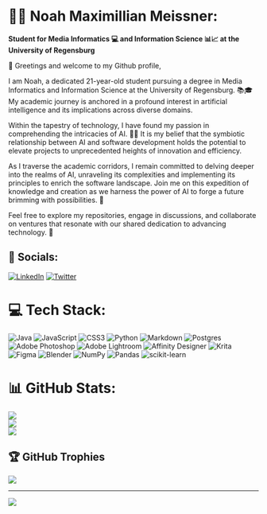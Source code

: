 # 🙋🏻 Noah Maximillian Meissner:
**Student for Media Informatics 💻 and Information Science 📊📈 at the University of Regensburg**

👋 Greetings and welcome to my Github profile,

I am Noah, a dedicated 21-year-old student pursuing a degree in Media Informatics and Information Science at the University of Regensburg. 📚🎓 My academic journey is anchored in a profound interest in artificial intelligence and its implications across diverse domains.

Within the tapestry of technology, I have found my passion in comprehending the intricacies of AI. 🤖💡 It is my belief that the symbiotic relationship between AI and software development holds the potential to elevate projects to unprecedented heights of innovation and efficiency.

As I traverse the academic corridors, I remain committed to delving deeper into the realms of AI, unraveling its complexities and implementing its principles to enrich the software landscape. Join me on this expedition of knowledge and creation as we harness the power of AI to forge a future brimming with possibilities. 🌟

Feel free to explore my repositories, engage in discussions, and collaborate on ventures that resonate with our shared dedication to advancing technology. 🚀


## 📱 Socials:
[![LinkedIn](https://img.shields.io/badge/LinkedIn-%230077B5.svg?logo=linkedin&logoColor=white)](https://www.linkedin.com/in/noah-mei%C3%9Fner-7391a2245/) [![Twitter](https://img.shields.io/badge/Twitter-%231DA1F2.svg?logo=Twitter&logoColor=white)](https://twitter.com/NoahMeissner_) 

# 💻 Tech Stack:
![Java](https://img.shields.io/badge/java-%23ED8B00.svg?style=for-the-badge&logo=java&logoColor=white) ![JavaScript](https://img.shields.io/badge/javascript-%23323330.svg?style=for-the-badge&logo=javascript&logoColor=%23F7DF1E) ![CSS3](https://img.shields.io/badge/css3-%231572B6.svg?style=for-the-badge&logo=css3&logoColor=white) ![Python](https://img.shields.io/badge/python-3670A0?style=for-the-badge&logo=python&logoColor=ffdd54) ![Markdown](https://img.shields.io/badge/markdown-%23000000.svg?style=for-the-badge&logo=markdown&logoColor=white) ![Postgres](https://img.shields.io/badge/postgres-%23316192.svg?style=for-the-badge&logo=postgresql&logoColor=white) ![Adobe Photoshop](https://img.shields.io/badge/adobephotoshop-%2331A8FF.svg?style=for-the-badge&logo=adobephotoshop&logoColor=white) ![Adobe Lightroom](https://img.shields.io/badge/Adobe%20Lightroom-31A8FF.svg?style=for-the-badge&logo=Adobe%20Lightroom&logoColor=white) ![Affinity Designer](https://img.shields.io/badge/affinitydesginer-%231B72BE.svg?style=for-the-badge&logo=affinity-designer&logoColor=white) ![Krita](https://img.shields.io/badge/Krita-203759?style=for-the-badge&logo=krita&logoColor=EEF37B) 	![Figma](https://img.shields.io/badge/figma-%23F24E1E.svg?style=for-the-badge&logo=figma&logoColor=white) ![Blender](https://img.shields.io/badge/blender-%23F5792A.svg?style=for-the-badge&logo=blender&logoColor=white) ![NumPy](https://img.shields.io/badge/numpy-%23013243.svg?style=for-the-badge&logo=numpy&logoColor=white) ![Pandas](https://img.shields.io/badge/pandas-%23150458.svg?style=for-the-badge&logo=pandas&logoColor=white) ![scikit-learn](https://img.shields.io/badge/scikit--learn-%23F7931E.svg?style=for-the-badge&logo=scikit-learn&logoColor=white)
# 📊 GitHub Stats:
![](https://github-readme-stats.vercel.app/api?username=NoahMeissner&theme=react&hide_border=false&include_all_commits=true&count_private=true)<br/>
![](https://github-readme-streak-stats.herokuapp.com/?user=NoahMeissner&theme=react&hide_border=false)<br/>
![](https://github-readme-stats.vercel.app/api/top-langs/?username=NoahMeissner&theme=react&hide_border=false&include_all_commits=true&count_private=true&layout=compact)

## 🏆 GitHub Trophies
![](https://github-profile-trophy.vercel.app/?username=NoahMeissner&theme=radical&no-frame=false&no-bg=true&margin-w=4)

---
[![](https://visitcount.itsvg.in/api?id=NoahMeissner&icon=0&color=1)](https://visitcount.itsvg.in)

<!-- Proudly created with GPRM ( https://gprm.itsvg.in ) -->
